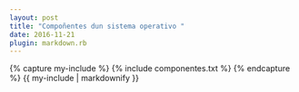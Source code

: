 ```yaml
---
layout: post
title: "Compoñentes dun sistema operativo "
date: 2016-11-21
plugin: markdown.rb
---
```

<div class="tab">
    {% capture my-include %}
    {% include componentes.txt %}
    {% endcapture %}
    {{ my-include | markdownify }}
</div>
